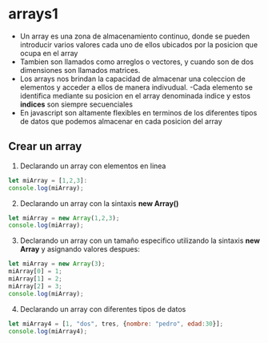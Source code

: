 # arrays1


- Un array es una zona de almacenamiento continuo, donde se pueden introducir varios valores cada uno de ellos ubicados por la posicion que ocupa en el array
- Tambien son llamados como arreglos o vectores, y cuando son de dos dimensiones son llamados matrices.
- Los arrays nos brindan la capacidad de almacenar una coleccion de elementos y acceder a ellos de manera indivudual.
-Cada elemento se identifica mediante su posicion en el array denominada indice y estos **indices** son siempre secuenciales
- En javascript son altamente flexibles en terminos de los diferentes tipos de datos que podemos almacenar en cada posicion del array

## Crear un array 

1. Declarando un array con elementos en linea

```Javascript
let miArray = [1,2,3]:
console.log(miArray);
```

2. Declarando un array con la sintaxis **new Array()**

```Javascript
let miArray = new Array(1,2,3);
console.log(miArray);
```

3. Declarando un array con un tamaño especifico utilizando la sintaxis **new Array** y asignando valores despues:

```Javascript
let miArray = new Array(3);
miArray[0] = 1;
miArray[1] = 2;
miArray[2] = 3;
console.log(miArray);
```

4. Declarando un array con diferentes tipos de datos

```Javascript
let miArray4 = [1, "dos", tres, {nombre: "pedro", edad:30}];
console.log(miArray4);
```